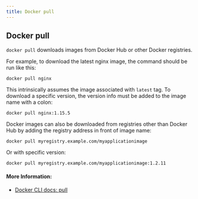 ```yaml
---
title: Docker pull
---
```


## Docker pull

`docker pull` downloads images from Docker Hub or other Docker registries.

For example, to download the latest nginx image, the command should be run like this:

```
docker pull nginx
```

This intrinsically assumes the image associated with `latest` tag. To download a specific version, the version info must be added to the image name with a colon:

```
docker pull nginx:1.15.5
```

Docker images can also be downloaded from registries other than Docker Hub by adding the registry address in front of image name:

```
docker pull myregistry.example.com/myapplicationimage
```

Or with specific version:

```
docker pull myregistry.example.com/myapplicationimage:1.2.11
```

#### More Information:
- [Docker CLI docs: pull](https://docs.docker.com/engine/reference/commandline/pull/)
